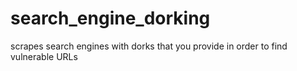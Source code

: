 # search_engine_dorking
scrapes search engines with dorks that you provide in order to find vulnerable URLs
